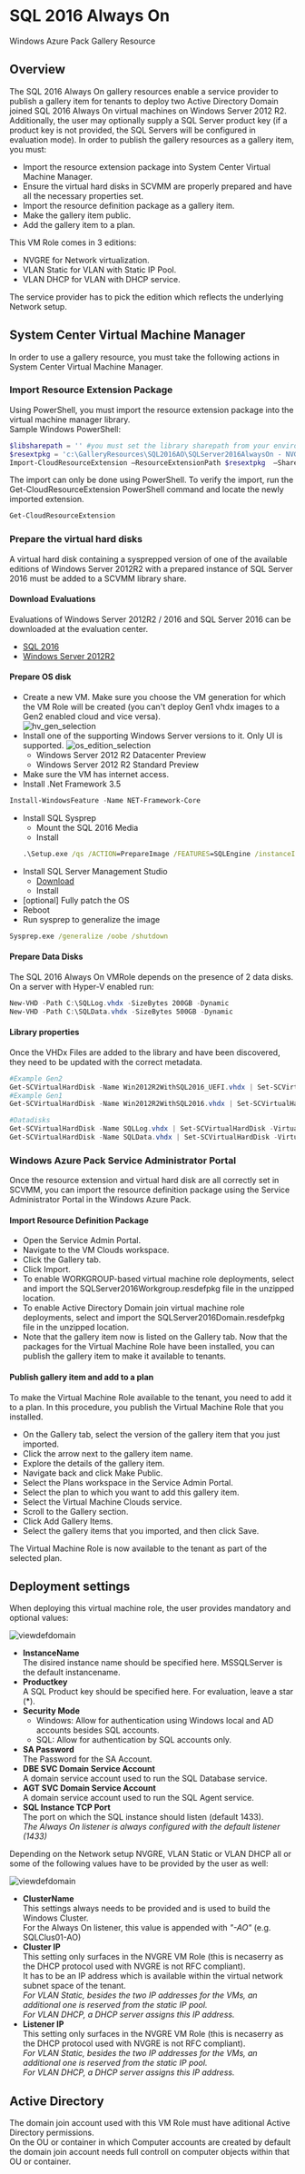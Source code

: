 # SQL 2016 Always On

Windows Azure Pack Gallery Resource

## Overview

The SQL 2016 Always On gallery resources enable a service provider to publish a gallery item for tenants to deploy two Active Directory Domain joined SQL 2016 Always On virtual machines on Windows Server 2012 R2. Additionally, the user may optionally supply a SQL Server product key (if a product key is not provided, the SQL Servers will be configured in evaluation mode).
In order to publish the gallery resources as a gallery item, you must:

- Import the resource extension package into System Center Virtual Machine Manager.
- Ensure the virtual hard disks in SCVMM are properly prepared and have all the necessary properties set.
- Import the resource definition package as a gallery item.
- Make the gallery item public.
- Add the gallery item to a plan.

This VM Role comes in 3 editions:

* NVGRE for Network virtualization.
* VLAN Static for VLAN with Static IP Pool.
* VLAN DHCP for VLAN with DHCP service.

The service provider has to pick the edition which reflects the underlying Network setup.

## System Center Virtual Machine Manager

In order to use a gallery resource, you must take the following actions in System Center Virtual Machine Manager.

### Import Resource Extension Package

Using PowerShell, you must import the resource extension package into the virtual machine manager library.  
Sample Windows PowerShell:

```powershell
$libsharepath = '' #you must set the library sharepath from your environment
$resextpkg = 'c:\GalleryResources\SQL2016AO\SQLServer2016AlwaysOn - NVGRE.resextpkg'
Import-CloudResourceExtension –ResourceExtensionPath $resextpkg  –SharePath $libsharepath -AllowUnencryptedTransfer
```

The import can only be done using PowerShell.
To verify the import, run the Get-CloudResourceExtension PowerShell command and locate the newly imported extension.

```powershell
Get-CloudResourceExtension
```

### Prepare the virtual hard disks

A virtual hard disk containing a sysprepped version of one of the available editions of Windows Server 2012R2 with a prepared instance of SQL Server 2016 must be added to a SCVMM library share.

#### Download Evaluations

Evaluations of Windows Server 2012R2 / 2016 and SQL Server 2016 can be downloaded at the evaluation center.

- [SQL 2016](https://www.microsoft.com/en-us/evalcenter/evaluate-sql-server-2016)
- [Windows Server 2012R2](https://www.microsoft.com/en-us/evalcenter/evaluate-windows-server-2012-r2)

#### Prepare OS disk

- Create a new VM. Make sure you choose the VM generation for which the VM Role will be created (you can't deploy Gen1 vhdx images to a Gen2 enabled cloud and vice versa).  
![hv_gen_selection](docfiles/hvgenselection.png)  
- Install one of the supporting Windows Server versions to it. Only UI is supported.
![os_edition_selection](docfiles/oseditionselection.png)  
    - Windows Server 2012 R2 Datacenter Preview
    - Windows Server 2012 R2 Standard Preview  
- Make sure the VM has internet access.
- Install .Net Framework 3.5
```powershell
Install-WindowsFeature -Name NET-Framework-Core
```
- Install SQL Sysprep
    - Mount the SQL 2016 Media
    - Install
    ```bat
    .\Setup.exe /qs /ACTION=PrepareImage /FEATURES=SQLEngine /instanceID=MSSQLSERVER /IACCEPTSQLSERVERLICENSETERMS
    ```
- Install SQL Server Management Studio  
    - [Download](https://msdn.microsoft.com/en-us/library/mt238290.aspx)
    - Install
- [optional] Fully patch the OS
- Reboot
- Run sysprep to generalize the image
```bat
Sysprep.exe /generalize /oobe /shutdown
```

#### Prepare Data Disks

The SQL 2016 Always On VMRole depends on the presence of 2 data disks.
On a server with Hyper-V enabled run:

```powershell
New-VHD -Path C:\SQLLog.vhdx -SizeBytes 200GB -Dynamic
New-VHD -Path C:\SQLData.vhdx -SizeBytes 500GB -Dynamic
```

#### Library properties

Once the VHDx Files are added to the library and have been discovered, they need to be updated with the correct metadata.

```powershell
#Example Gen2
Get-SCVirtualHardDisk -Name Win2012R2WithSQL2016_UEFI.vhdx | Set-SCVirtualHardDisk -Tag @('MicrosoftSQLServer2016') -Release 1.0.0.0 -FamilyName 'Windows Server 2012 R2 UEFI SQL 2016' -VirtualizationPlatform HyperV -OperatingSystem 'Windows Server 2012 R2 Datacenter' -ProductKey 'Enter Product Key here'
#Example Gen1
Get-SCVirtualHardDisk -Name Win2012R2WithSQL2016.vhdx | Set-SCVirtualHardDisk -Tag @('MicrosoftSQLServer2016') -Release 1.0.0.0 -FamilyName 'Windows Server 2012 R2 SQL 2016' -VirtualizationPlatform HyperV -OperatingSystem 'Windows Server 2012 R2 Datacenter' -ProductKey 'Enter Product Key here'

#Datadisks
Get-SCVirtualHardDisk -Name SQLLog.vhdx | Set-SCVirtualHardDisk -VirtualizationPlatform HyperV -OperatingSystem None -Release 1.0.0.0 -FamilyName SQLLog -Tag @('WAPHIDDEN')
Get-SCVirtualHardDisk -Name SQLData.vhdx | Set-SCVirtualHardDisk -VirtualizationPlatform HyperV -OperatingSystem None -Release 1.0.0.0 -FamilyName SQLData -Tag @('WAPHIDDEN')
```

### Windows Azure Pack Service Administrator Portal

Once the resource extension and virtual hard disk are all correctly set in SCVMM, you can import the resource definition package using the Service Administrator Portal in the Windows Azure Pack.

#### Import Resource Definition Package 

- Open the Service Admin Portal.
- Navigate to the VM Clouds workspace.
- Click the Gallery tab.
- Click Import.
- To enable WORKGROUP-based virtual machine role deployments, select and import the SQLServer2016Workgroup.resdefpkg file in the unzipped location. 
- To enable Active Directory Domain join virtual machine role deployments, select and import the SQLServer2016Domain.resdefpkg file in the unzipped location.
- Note that the gallery item now is listed on the Gallery tab.
Now that the packages for the Virtual Machine Role have been installed, you can publish the gallery item to make it available to tenants.

#### Publish gallery item and add to a plan

To make the Virtual Machine Role available to the tenant, you need to add it to a plan. In this procedure, you publish the Virtual Machine Role that you installed.

- On the Gallery tab, select the version of the gallery item that you just imported.
- Click the arrow next to the gallery item name.
- Explore the details of the gallery item.
- Navigate back and click Make Public.
- Select the Plans workspace in the Service Admin Portal.
- Select the plan to which you want to add this gallery item.
- Select the Virtual Machine Clouds service.
- Scroll to the Gallery section.
- Click Add Gallery Items.
- Select the gallery items that you imported, and then click Save.

The Virtual Machine Role is now available to the tenant as part of the selected plan.

## Deployment settings

When deploying this virtual machine role, the user provides mandatory and optional values:

![viewdefdomain](docfiles/viewdef.png)  
- **InstanceName**  
The disired instance name should be specified here. MSSQLServer is the default instancename. 
- **Productkey**  
A SQL Product key should be specified here. For evaluation, leave a star (*).  
- **Security Mode**  
    * Windows: Allow for authentication using Windows local and AD accounts besides SQL accounts.
    * SQL: Allow for authentication by SQL accounts only.  
- **SA Password**  
The Password for the SA Account. 
- **DBE SVC Domain Service Account**  
A domain service account used to run the SQL Database service.  
- **AGT SVC Domain Service Account**  
A domain service account used to run the SQL Agent service.  
- **SQL Instance TCP Port**  
The port on which the SQL instance should listen (default 1433).  
*The Always On listener is always configured with the default listener (1433)*

Depending on the Network setup NVGRE, VLAN Static or VLAN DHCP all or some of the following values have to be provided by the user as well:

![viewdefdomain](docfiles/viewdef2.png)  
- **ClusterName**  
This settings always needs to be provided and is used to build the Windows Cluster.  
For the Always On listener, this value is appended with *"-AO"* (e.g. SQLClus01-AO)  
- **Cluster IP**  
This setting only surfaces in the NVGRE VM Role (this is necaserry as the DHCP protocol used with NVGRE is not RFC compliant).  
It has to be an IP address which is available within the virtual network subnet space of the tenant.  
*For VLAN Static, besides the two IP addresses for the VMs, an additional one is reserved from the static IP pool.*  
*For VLAN DHCP, a DHCP server assigns this IP address.*  
- **Listener IP**  
This setting only surfaces in the NVGRE VM Role (this is necaserry as the DHCP protocol used with NVGRE is not RFC compliant).  
*For VLAN Static, besides the two IP addresses for the VMs, an additional one is reserved from the static IP pool.*  
*For VLAN DHCP, a DHCP server assigns this IP address.*  

## Active Directory

The domain join account used with this VM Role must have aditional Active Directory permissions.  
On the OU or container in which Computer accounts are created by default the domain join account needs full controll on computer objects within that OU or container.
